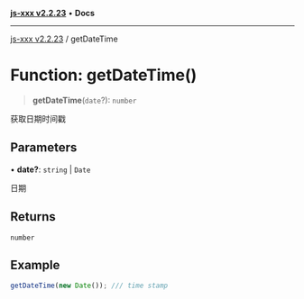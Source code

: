 [**js-xxx v2.2.23**](../README.md) • **Docs**

***

[js-xxx v2.2.23](../README.md) / getDateTime

# Function: getDateTime()

> **getDateTime**(`date`?): `number`

获取日期时间戳

## Parameters

• **date?**: `string` \| `Date`

日期

## Returns

`number`

## Example

```ts
getDateTime(new Date()); /// time stamp
```
